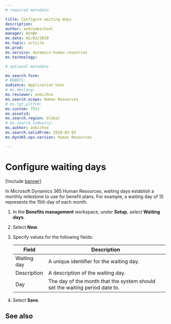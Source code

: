 ```yaml
---
# required metadata

title: Configure waiting days
description: 
author: andreabichsel
manager: AnnBe
ms.date: 02/03/2020
ms.topic: article
ms.prod: 
ms.service: dynamics-human-resources
ms.technology: 

# optional metadata

ms.search.form: 
# ROBOTS: 
audience: Application User
# ms.devlang: 
ms.reviewer: anbichse
ms.search.scope: Human Resources
# ms.tgt_pltfrm: 
ms.custom: 7521
ms.assetid: 
ms.search.region: Global
# ms.search.industry: 
ms.author: anbichse
ms.search.validFrom: 2020-02-03
ms.dyn365.ops.version: Human Resources

---
```


# Configure waiting days

[!include [banner](includes/preview-feature.md)]

In Microsoft Dynamics 365 Human Resources, waiting days establish a monthly milestone to use for benefit plans. For example, a waiting day of 15 represents the 15th day of each month. 

1. In the **Benefits management** workspace, under **Setup**, select **Waiting days**.

2. Select **New**.

3. Specify values for the following fields:

   | Field | Description |
   | --- | --- |
   | Waiting day | A unique identifier for the waiting day. |
   | Description | A description of the waiting day. |
   | Day | The day of the month that the system should set the waiting period date to. |
   
4. Select **Save**.

## See also
